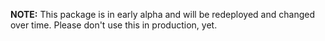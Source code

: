 **NOTE:** This package is in early alpha and will be redeployed and changed over time. 
Please don't use this in production, yet.
